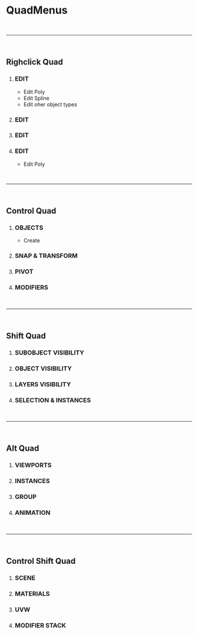 # QuadMenus


<br>

--------------------------------------------------------------------------------

<br>

## Righclick Quad

1. ### EDIT
	- Edit Poly
	- Edit Spline
	- Edit oher object types


1. ### EDIT

1. ### EDIT

1. ### EDIT
	- Edit Poly

<br>

--------------------------------------------------------------------------------

<br>

## Control Quad


1. ### OBJECTS
	 - Create

1. ### SNAP & TRANSFORM

1. ### PIVOT

1. ### MODIFIERS


<br>

--------------------------------------------------------------------------------

<br>

## Shift Quad

1. ### SUBOBJECT VISIBILITY
1. ### OBJECT VISIBILITY
1. ### LAYERS VISIBILITY
1. ### SELECTION & INSTANCES


<br>

--------------------------------------------------------------------------------

<br>


## Alt Quad

1. ### VIEWPORTS
1. ### INSTANCES
1. ### GROUP
1. ### ANIMATION


<br>

--------------------------------------------------------------------------------

<br>


## Control Shift Quad

1. ### SCENE
1. ### MATERIALS
1. ### UVW
1. ### MODIFIER STACK
